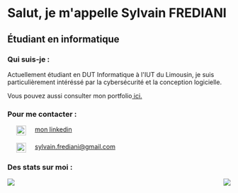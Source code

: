 # Salut, je m'appelle Sylvain FREDIANI
## Étudiant en informatique

### Qui suis-je :
<p>
  Actuellement étudiant en DUT Informatique à l'IUT du Limousin, je suis particulièrement intéréssé par la cybersécurité et la conception logicielle.
</p>

<p>
  Vous pouvez aussi consulter mon portfolio<a href="https://sylvain999.github.io/MyPortfolio/"> ici.</a>
</p>

### Pour me contacter :

<div style="display : flex; alignItems : center">
  <img height="22px" src="https://cdn.jsdelivr.net/npm/simple-icons@v3/icons/linkedin.svg" hspace="20"/> 
  <a href="linkedin.com/in/sylvain-frediani-a0b9951b7">mon linkedin </a>
</div>

</br>

<div style="display : flex; alignItems : center">
  <img height="22px" src="https://cdn.jsdelivr.net/npm/simple-icons@3.13.0/icons/gmail.svg" hspace="20"/> 
  <a href="mailto:sylvain.frediani@gmail.com">sylvain.frediani@gmail.com</a>
</div>



### Des stats sur moi :

<div style="display: flex; align-items: flex-start; justify-content: space-between;">
  <img src="https://github-readme-stats.vercel.app/api?username=Sylvain999&hide=contribs,prs" />
  <img src="https://github-readme-stats.vercel.app/api/top-langs/?username=Sylvain999&layout=compact"/>
</div>
